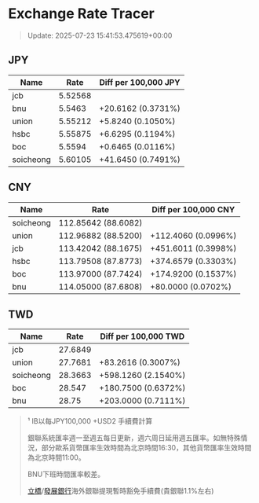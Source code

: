 # Exchange Rate Tracer

> Update: 2025-07-23 15:41:53.475619+00:00

## JPY

| Name      |    Rate | Diff per 100,000 JPY   |
|-----------|---------|------------------------|
| jcb       | 5.52568 |                        |
| bnu       | 5.5463  | +20.6162 (0.3731%)     |
| union     | 5.55212 | +5.8240 (0.1050%)      |
| hsbc      | 5.55875 | +6.6295 (0.1194%)      |
| boc       | 5.5594  | +0.6465 (0.0116%)      |
| soicheong | 5.60105 | +41.6450 (0.7491%)     |

## CNY

| Name      | Rate                | Diff per 100,000 CNY   |
|-----------|---------------------|------------------------|
| soicheong | 112.85642	(88.6082) |                        |
| union     | 112.96882	(88.5200) | +112.4060 (0.0996%)    |
| jcb       | 113.42042	(88.1675) | +451.6011 (0.3998%)    |
| hsbc      | 113.79508	(87.8773) | +374.6579 (0.3303%)    |
| boc       | 113.97000	(87.7424) | +174.9200 (0.1537%)    |
| bnu       | 114.05000	(87.6808) | +80.0000 (0.0702%)     |

## TWD

| Name      |    Rate | Diff per 100,000 TWD   |
|-----------|---------|------------------------|
| jcb       | 27.6849 |                        |
| union     | 27.7681 | +83.2616 (0.3007%)     |
| soicheong | 28.3663 | +598.1260 (2.1540%)    |
| boc       | 28.547  | +180.7500 (0.6372%)    |
| bnu       | 28.75   | +203.0000 (0.7111%)    |


> ¹ IB以每JPY100,000 +USD2 手續費計算
>
> 銀聯系統匯率週一至週五每日更新，週六周日延用週五匯率。如無特殊情況，部分歐系貨幣匯率生效時間為北京時間16:30，其他貨幣匯率生效時間為北京時間11:00。
>
> BNU下班時間匯率較差。
>
> [立橋](https://www.wlbank.com.mo/uploads/ueditor/file/20181211/1544536513900230.pdf)/[發展銀行](https://www.mdb.com.mo/Service_Charges_20230728.pdf)海外銀聯提現暫時豁免手續費(貴銀聯1.1%左右)


